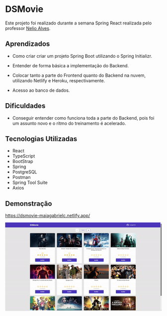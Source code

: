 
# DSMovie

Este projeto foi realizado durante a semana Spring React
realizada pelo professor [Nelio Alves](https://github.com/acenelio).

## Aprendizados

- Como criar criar um projeto Spring Boot utilizando o Spring Initializr.

- Entender de forma básica a implementação do Backend.

- Colocar tanto a parte do Frontend quanto do Backend na nuvem, utilizando Netlify e Heroku, respectivamente.

- Acesso ao banco de dados.

## Dificuldades

- Conseguir entender como funciona toda a parte do Backend, pois foi um assunto novo e o ritmo do treinamento é acelerado.

## Tecnologias Utilizadas

- React
- TypeScript
- BootStrap
- Spring
- PostgreSQL
- Postman
- Spring Tool Suite
- Axios
## Demonstração

https://dsmovie-maiagabrielc.netlify.app/




![Logo](./dsmovie-test.gif)


